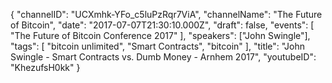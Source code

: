 {
    "channelID": "UCXmhk-YFo_c5luPzRqr7ViA",
    "channelName": "The Future of Bitcoin",
    "date": "2017-07-07T21:30:10.000Z",
    "draft": false,
    "events": [
        "The Future of Bitcoin Conference 2017"
    ],
    "speakers": ["John Swingle"],
    "tags": [
        "bitcoin unlimited",
	"Smart Contracts",
	"bitcoin"
    ],
    "title": "John Swingle - Smart Contracts vs. Dumb Money - Arnhem 2017",
    "youtubeID": "KhezufsH0kk"
}
